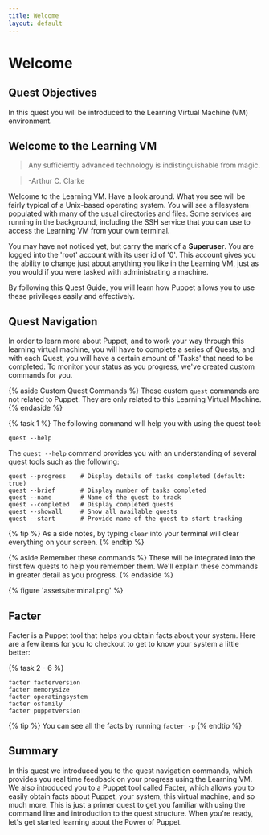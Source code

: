 ```yaml
---
title: Welcome
layout: default
---
```


# Welcome 

## Quest Objectives

In this quest you will be introduced to the Learning Virtual Machine (VM) environment.

## Welcome to the Learning VM

> Any sufficiently advanced technology is indistinguishable from magic.

> -Arthur C. Clarke

Welcome to the Learning VM. Have a look around. What you see will be fairly typical of a Unix-based operating system. You will see a filesystem populated with many of the usual directories and files. Some services are running in the background, including the SSH service that you can use to access the Learning VM from your own terminal.

You may have not noticed yet, but carry the mark of a **Superuser**. You are logged into the 'root' account with its user id of '0'. This account gives you the ability to change just about anything you like in the Learning VM, just as you would if you were tasked with administrating a machine.

By following this Quest Guide, you will learn how Puppet allows you to use these privileges easily and effectively.

## Quest Navigation

In order to learn more about Puppet, and to work your way through this learning virtual machine, you will have to complete a series of Quests, and with each Quest, you will have a certain amount of 'Tasks' that need to be completed. To monitor your status as you progress, we've created custom commands for you.

{% aside Custom Quest Commands %}
These custom `quest` commands are not related to Puppet. They are only related to this Learning Virtual Machine.
{% endaside %}

{% task 1 %}
The following command will help you with using the quest tool:

	quest --help

The `quest --help` command provides you with an understanding of several quest tools such as the following:

	quest --progress	# Display details of tasks completed (default: true)
	quest --brief		# Display number of tasks completed
	quest --name		# Name of the quest to track
	quest --completed	# Display completed quests
	quest --showall		# Show all available quests
	quest --start		# Provide name of the quest to start tracking
	
{% tip %}
As a side notes, by typing `clear` into your terminal will clear everything on your screen.
{% endtip %}

{% aside Remember these commands %}
These will be integrated into the first few quests to help you remember them. We'll explain these commands in greater detail as you progress.
{% endaside %}

{% figure 'assets/terminal.png' %}

## Facter

Facter is a Puppet tool that helps you obtain facts about your system. Here are a few items for you to checkout to get to know your system a little better:

{% task 2 - 6 %}

	facter facterversion
	facter memorysize
	facter operatingsystem
	facter osfamily
	facter puppetversion

{% tip %}
You can see all the facts by running `facter -p`
{% endtip %}

## Summary

In this quest we introduced you to the quest navigation commands, which provides you real time feedback on your progress using the Learning VM. We also introduced you to a Puppet tool called Facter, which allows you to easily obtain facts about Puppet, your system, this virtual machine, and so much more. This is just a primer quest to get you familiar with using the command line and introduction to the quest structure. When you're ready, let's get started learning about the Power of Puppet.
